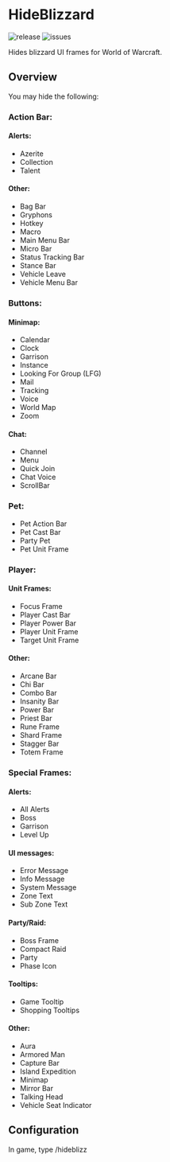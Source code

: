 # HideBlizzard
![release](https://github.com/Gendr/HideBlizzard/releases)
![issues](https://github.com/Gendr/NetView/issues)

Hides blizzard UI frames for World of Warcraft.

## Overview

You may hide the following:
### Action Bar:

#### Alerts:
+ Azerite
+ Collection
+ Talent
#### Other:
+ Bag Bar
+ Gryphons
+ Hotkey
+ Macro
+ Main Menu Bar
+ Micro Bar
+ Status Tracking Bar
+ Stance Bar
+ Vehicle Leave
+ Vehicle Menu Bar

### Buttons:

#### Minimap:
+ Calendar
+ Clock
+ Garrison
+ Instance
+ Looking For Group (LFG)
+ Mail
+ Tracking
+ Voice
+ World Map
+ Zoom
#### Chat:
+ Channel
+ Menu
+ Quick Join
+ Chat Voice
+ ScrollBar

### Pet:
+ Pet Action Bar
+ Pet Cast Bar
+ Party Pet
+ Pet Unit Frame

### Player:

#### Unit Frames:
+ Focus Frame
+ Player Cast Bar
+ Player Power Bar
+ Player Unit Frame
+ Target Unit Frame
#### Other:
+ Arcane Bar
+ Chi Bar
+ Combo Bar
+ Insanity Bar
+ Power Bar
+ Priest Bar
+ Rune Frame
+ Shard Frame
+ Stagger Bar
+ Totem Frame

### Special Frames:

#### Alerts:
+ All Alerts
+ Boss
+ Garrison
+ Level Up
#### UI messages:
+ Error Message
+ Info Message
+ System Message
+ Zone Text
+ Sub Zone Text
#### Party/Raid:
+ Boss Frame
+ Compact Raid
+ Party
+ Phase Icon
#### Tooltips:
+ Game Tooltip
+ Shopping Tooltips
#### Other:
+ Aura
+ Armored Man
+ Capture Bar
+ Island Expedition
+ Minimap
+ Mirror Bar
+ Talking Head
+ Vehicle Seat Indicator

## Configuration

In game, type /hideblizz

[release]: https://img.shields.io/github/v/release/Gendr/HideBlizzard
[issues]: https://img.shields.io/github/issues/Gendr/HideBlizzard
